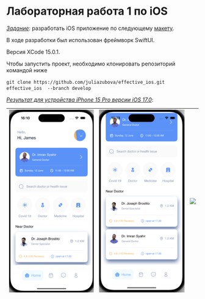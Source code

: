 # Лабораторная работа 1 по iOS

<u>*Задание*</u>: разработать iOS приложение по следующему [макету](https://www.figma.com/file/ybVB20R1iEgjKoLm3tjaky/iOS?node-id=0%3A230&mode=dev). 

В ходе разработки был использован фреймворк SwiftUI.

Версия XCode 15.0.1.

Чтобы запустить проект, необходимо клонировать репозиторий командой ниже

```git
git clone https://github.com/juliazubova/effective_ios.git effective_ios  --branch develop
```

<u>*Результат для устройства iPhone 15 Pro версии iOS 17.0*</u>: 

|<img src="application_screens/iPhone 15 Pro iOS 17 (1).png">|<img src="application_screens/iPhone 15 Pro iOS 17 (2).png">|<img src="application_screens/screen_3.jpg">|
|:-:|:-:|:-:|
